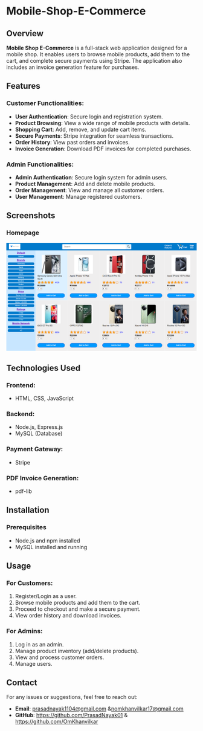 # Mobile-Shop-E-Commerce

## Overview
**Mobile Shop E-Commerce** is a full-stack web application designed for a mobile shop. It enables users to browse mobile products, add them to the cart, and complete secure payments using Stripe. The application also includes an invoice generation feature for purchases.

## Features
### Customer Functionalities:
- **User Authentication**: Secure login and registration system.
- **Product Browsing**: View a wide range of mobile products with details.
- **Shopping Cart**: Add, remove, and update cart items.
- **Secure Payments**: Stripe integration for seamless transactions.
- **Order History**: View past orders and invoices.
- **Invoice Generation**: Download PDF invoices for completed purchases.

### Admin Functionalities:
- **Admin Authentication**: Secure login system for admin users.
- **Product Management**: Add and delete mobile products.
- **Order Management**: View and manage all customer orders.
- **User Management**: Manage registered customers.

## Screenshots
### Homepage
![Homepage Screenshot](assets/Homepage.png)

## Technologies Used
### Frontend:
- HTML, CSS, JavaScript

### Backend:
- Node.js, Express.js
- MySQL (Database)

### Payment Gateway:
- Stripe

### PDF Invoice Generation:
- pdf-lib

## Installation
### Prerequisites
- Node.js and npm installed
- MySQL installed and running

## Usage
### For Customers:
1. Register/Login as a user.
2. Browse mobile products and add them to the cart.
3. Proceed to checkout and make a secure payment.
4. View order history and download invoices.

### For Admins:
1. Log in as an admin.
2. Manage product inventory (add/delete products).
3. View and process customer orders.
4. Manage users.

## Contact
For any issues or suggestions, feel free to reach out:
- **Email**: prasadnayak1104@gmail.com &nomkhanvilkar17@gmail.com
- **GitHub**: https://github.com/PrasadNayak01 & https://github.com/OmKhanvilkar

